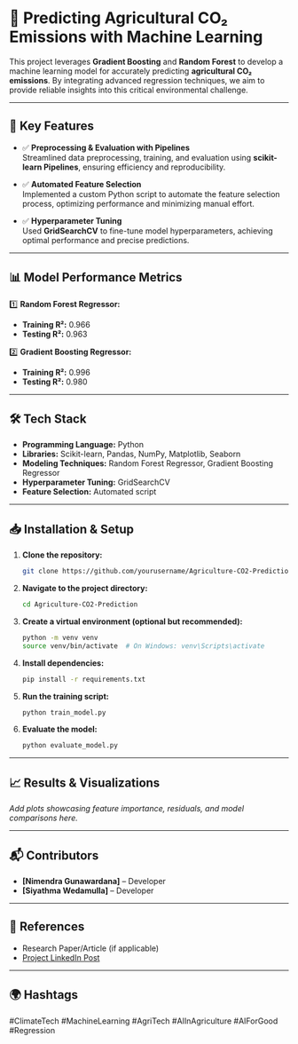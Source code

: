 # 🌱 Predicting Agricultural CO₂ Emissions with Machine Learning  

This project leverages **Gradient Boosting** and **Random Forest** to develop a machine learning model for accurately predicting **agricultural CO₂ emissions**. By integrating advanced regression techniques, we aim to provide reliable insights into this critical environmental challenge.  

---

## 🔑 Key Features  

- ✅ **Preprocessing & Evaluation with Pipelines**  
  Streamlined data preprocessing, training, and evaluation using **scikit-learn Pipelines**, ensuring efficiency and reproducibility.  

- ✅ **Automated Feature Selection**  
  Implemented a custom Python script to automate the feature selection process, optimizing performance and minimizing manual effort.  

- ✅ **Hyperparameter Tuning**  
  Used **GridSearchCV** to fine-tune model hyperparameters, achieving optimal performance and precise predictions.  

---

## 📊 Model Performance Metrics  

1️⃣ **Random Forest Regressor:**  
   - **Training R²:** 0.966  
   - **Testing R²:** 0.963  

2️⃣ **Gradient Boosting Regressor:**  
   - **Training R²:** 0.996  
   - **Testing R²:** 0.980  

---

## 🛠️ Tech Stack  

- **Programming Language:** Python  
- **Libraries:** Scikit-learn, Pandas, NumPy, Matplotlib, Seaborn  
- **Modeling Techniques:** Random Forest Regressor, Gradient Boosting Regressor  
- **Hyperparameter Tuning:** GridSearchCV  
- **Feature Selection:** Automated script  

---

## 📥 Installation & Setup  

1. **Clone the repository:**  
   ```bash
   git clone https://github.com/yourusername/Agriculture-CO2-Prediction.git
   ```
2. **Navigate to the project directory:**  
   ```bash
   cd Agriculture-CO2-Prediction
   ```
3. **Create a virtual environment (optional but recommended):**  
   ```bash
   python -m venv venv
   source venv/bin/activate  # On Windows: venv\Scripts\activate
   ```
4. **Install dependencies:**  
   ```bash
   pip install -r requirements.txt
   ```
5. **Run the training script:**  
   ```bash
   python train_model.py
   ```
6. **Evaluate the model:**  
   ```bash
   python evaluate_model.py
   ```

---

## 📈 Results & Visualizations  

_Add plots showcasing feature importance, residuals, and model comparisons here._

---

## 📬 Contributors  

- **[Nimendra Gunawardana]** – Developer  
- **[Siyathma Wedamulla]** – Developer  

---

## 🔗 References  

- Research Paper/Article (if applicable)  
- [Project LinkedIn Post](https://www.linkedin.com/feed/update/urn:li:activity:7275788310214520832/)  

---

## 🌍 Hashtags  

#ClimateTech #MachineLearning #AgriTech #AIInAgriculture #AIForGood #Regression  
